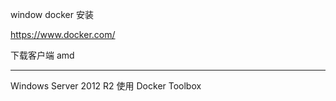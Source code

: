 window docker 安装

https://www.docker.com/ 

下载客户端 amd 

---

Windows Server 2012 R2  使用 Docker Toolbox
